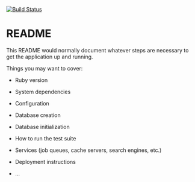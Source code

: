 [![Build Status](https://travis-ci.org/3lackRos3/assignment.svg?branch=master)](https://travis-ci.org/3lackRos3/assignment)
# README

This README would normally document whatever steps are necessary to get the
application up and running.

Things you may want to cover:

* Ruby version

* System dependencies

* Configuration

* Database creation

* Database initialization

* How to run the test suite

* Services (job queues, cache servers, search engines, etc.)

* Deployment instructions

* ...
